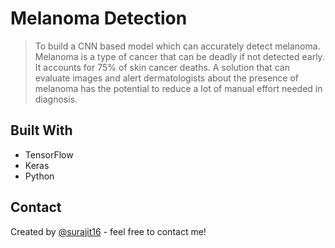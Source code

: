 # Melanoma Detection
> To build a CNN based model which can accurately detect melanoma. Melanoma is a type of cancer that can be deadly if not detected early. It accounts for 75% of skin cancer deaths. A solution that can evaluate images and alert dermatologists about the presence of melanoma has the potential to reduce a lot of manual effort needed in diagnosis.



## Built With

* TensorFlow
* Keras
* Python


## Contact
Created by [@surajit16](https://github.com/surajit16) - feel free to contact me!
